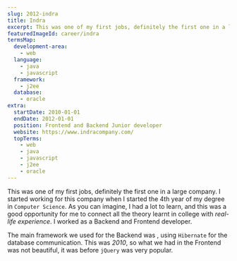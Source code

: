 ```yaml
---
slug: 2012-indra
title: Indra
excerpt: This was one of my first jobs, definitely the first one in a large company. I started working for this company when I started the 4th year of my degree in Computer Science.
featuredImageId: career/indra
termsMap:
  development-area:
    - web
  language:
    - java
    - javascript
  framework:
    - j2ee
  database:
    - oracle
extra:
  startDate: 2010-01-01
  endDate: 2012-01-01
  position: Frontend and Backend Junior developer
  website: https://www.indracompany.com/
  topTerms:
    - web
    - java
    - javascript
    - j2ee
    - oracle
---
```


This was one of my first jobs, definitely the first one in a large company. I started working for this company when I started the 4th year of my degree in `Computer Science`. As you can imagine, I had a lot to learn, and this was a good opportunity for me to connect all the theory learnt in college with _real-life experience_. I worked as a Backend and Frontend developer.

The main framework we used for the Backend was [](j2ee), using `Hibernate` for the database communication. This was _2010_, so what we had in the Frontend was not beautiful, it was before `jQuery` was very popular.
